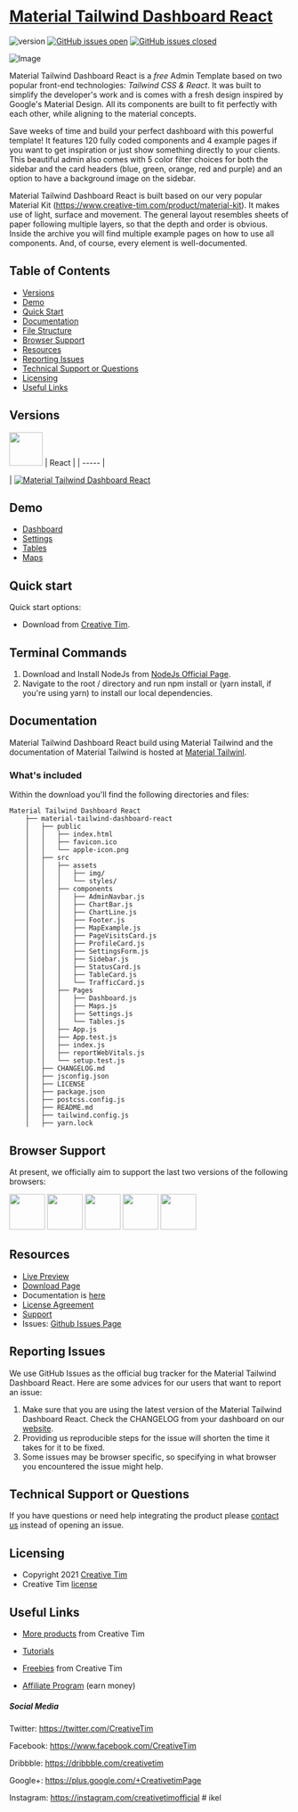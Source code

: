 # [Material Tailwind Dashboard React](https://demos.creative-tim.com/material-tailwind-dashboard-react/#/?ref=readme-mtdr)

![version](https://img.shields.io/badge/version-1.1.0-blue.svg) [![GitHub issues open](https://img.shields.io/github/issues/creativetimofficial/material-tailwind-dashboard-react.svg?maxAge=2592000)](https://github.com/creativetimofficial/material-tailwind-dashboard-react/issues?q=is%3Aopen+is%3Aissue) [![GitHub issues closed](https://img.shields.io/github/issues-closed-raw/creativetimofficial/material-tailwind-dashboard-react.svg?maxAge=2592000)](https://github.com/creativetimofficial/material-tailwind-dashboard-react/issues?q=is%3Aissue+is%3Aclosed)

![Image](https://s3.amazonaws.com/creativetim_bucket/products/488/original/opt_md_tailwindreact_thumbnail.jpg)

Material Tailwind Dashboard React is a _free_ Admin Template based on two popular front-end technologies: _Tailwind CSS & React_. It was built to simplify the developer's work and is comes with a fresh design inspired by Google's Material Design. All its components are built to fit perfectly with each other, while aligning to the material concepts.

Save weeks of time and build your perfect dashboard with this powerful template! It features 120 fully coded components and 4 example pages if you want to get inspiration or just show something directly to your clients. This beautiful admin also comes with 5 color filter choices for both the sidebar and the card headers (blue, green, orange, red and purple) and an option to have a background image on the sidebar.

Material Tailwind Dashboard React is built based on our very popular Material Kit (https://www.creative-tim.com/product/material-kit). It makes use of light, surface and movement. The general layout resembles sheets of paper following multiple layers, so that the depth and order is obvious. Inside the archive you will find multiple example pages on how to use all components. And, of course, every element is well-documented.

## Table of Contents

-   [Versions](#versions)
-   [Demo](#demo)
-   [Quick Start](#quick-start)
-   [Documentation](#documentation)
-   [File Structure](#file-structure)
-   [Browser Support](#browser-support)
-   [Resources](#resources)
-   [Reporting Issues](#reporting-issues)
-   [Technical Support or Questions](#technical-support-or-questions)
-   [Licensing](#licensing)
-   [Useful Links](#useful-links)

## Versions

[<img src="https://github.com/creativetimofficial/public-assets/blob/master/logos/react.jpg?raw=true" width="60" height="60" />](https://www.creative-tim.com/product/material-tailwind-dashboard-react?ref=readme-mtdr)
| React |
| ----- |

| [![Material Tailwind Dashboard React](https://s3.amazonaws.com/creativetim_bucket/products/488/original/opt_md_tailwindreact_thumbnail.jpg)](https://demos.creative-tim.com/material-tailwind-dashboard-react/#/?ref=readme-mtdr)

## Demo

-   [Dashboard](https://demos.creative-tim.com/material-tailwind-dashboard-react/#/?ref=readme-mtdr)
-   [Settings](https://demos.creative-tim.com/material-tailwind-dashboard-react/#/settings?ref=readme-mtdr)
-   [Tables](https://demos.creative-tim.com/material-tailwind-dashboard-react/#/tables?ref=readme-mtdr)
-   [Maps](https://demos.creative-tim.com/material-tailwind-dashboard-react/#/maps?ref=readme-mtdr)

## Quick start

Quick start options:

-   Download from [Creative Tim](https://www.creative-tim.com/product/material-tailwind-dashboard-react?ref=readme-mtdr).

## Terminal Commands

1. Download and Install NodeJs from [NodeJs Official Page](https://nodejs.org/en/download/).
2. Navigate to the root / directory and run npm install or (yarn install, if you're using yarn) to install our local dependencies.

## Documentation

Material Tailwind Dashboard React build using Material Tailwind and the documentation of Material Tailwind is hosted at [Material Tailwinl](https://material-tailwind.com/documentation/quick-start?ref=readme-mtdr).

### What's included

Within the download you'll find the following directories and files:

```
Material Tailwind Dashboard React
    ├── material-tailwind-dashboard-react
    │   ├── public
    │   │   ├── index.html
    │   │   ├── favicon.ico
    │   │   └── apple-icon.png
    │   ├── src
    │   │   ├── assets
    │   │   │   ├── img/
    │   │   │   └── styles/
    │   │   ├── components
    │   │   │   ├── AdminNavbar.js
    │   │   │   ├── ChartBar.js
    │   │   │   ├── ChartLine.js
    │   │   │   ├── Footer.js
    │   │   │   ├── MapExample.js
    │   │   │   ├── PageVisitsCard.js
    │   │   │   ├── ProfileCard.js
    │   │   │   ├── SettingsForm.js
    │   │   │   ├── Sidebar.js
    │   │   │   ├── StatusCard.js
    │   │   │   ├── TableCard.js
    │   │   │   └── TrafficCard.js
    │   │   ├── Pages
    │   │   │   ├── Dashboard.js
    │   │   │   ├── Maps.js
    │   │   │   ├── Settings.js
    │   │   │   └── Tables.js
    │   │   ├── App.js
    │   │   ├── App.test.js
    │   │   ├── index.js
    │   │   ├── reportWebVitals.js
    │   │   └── setup.test.js
    │   ├── CHANGELOG.md
    │   ├── jsconfig.json
    │   ├── LICENSE
    │   ├── package.json
    │   ├── postcss.config.js
    │   ├── README.md
    │   ├── tailwind.config.js
    │   ├── yarn.lock
```

## Browser Support

At present, we officially aim to support the last two versions of the following browsers:

<img src="https://s3.amazonaws.com/creativetim_bucket/github/browser/chrome.png" width="64" height="64"> <img src="https://s3.amazonaws.com/creativetim_bucket/github/browser/firefox.png" width="64" height="64"> <img src="https://s3.amazonaws.com/creativetim_bucket/github/browser/edge.png" width="64" height="64"> <img src="https://s3.amazonaws.com/creativetim_bucket/github/browser/safari.png" width="64" height="64"> <img src="https://s3.amazonaws.com/creativetim_bucket/github/browser/opera.png" width="64" height="64">

## Resources

-   [Live Preview](https://demos.creative-tim.com/material-tailwind-dashboard-react/#/?ref=readme-mtdr)
-   [Download Page](https://www.creative-tim.com/product/material-tailwind-dashboard-react?ref=readme-mtdr)
-   Documentation is [here](https://material-tailwind.com/documentation/quick-start?ref=readme-mtdr)
-   [License Agreement](https://www.creative-tim.com/license?ref=readme-mtdr)
-   [Support](https://www.creative-tim.com/contact-us?ref=readme-mtdr)
-   Issues: [Github Issues Page](https://github.com/creativetimofficial/material-tailwind-dashboard-react/issues)

## Reporting Issues

We use GitHub Issues as the official bug tracker for the Material Tailwind Dashboard React. Here are some advices for our users that want to report an issue:

1. Make sure that you are using the latest version of the Material Tailwind Dashboard React. Check the CHANGELOG from your dashboard on our [website](https://www.creative-tim.com/product/material-tailwind-dashboard-react?ref=readme-mtdr).
2. Providing us reproducible steps for the issue will shorten the time it takes for it to be fixed.
3. Some issues may be browser specific, so specifying in what browser you encountered the issue might help.

## Technical Support or Questions

If you have questions or need help integrating the product please [contact us](https://www.creative-tim.com/contact-us?ref=readme-mtdr) instead of opening an issue.

## Licensing

-   Copyright 2021 [Creative Tim](https://www.creative-tim.com?ref=readme-mtdr)
-   Creative Tim [license](https://www.creative-tim.com/license?ref=readme-mtdr)

## Useful Links

-   [More products](https://www.creative-tim.com/templates?ref=readme-mtdr) from Creative Tim

-   [Tutorials](https://www.youtube.com/channel/UCVyTG4sCw-rOvB9oHkzZD1w)

-   [Freebies](https://www.creative-tim.com/templates/free?ref=readme-mtdr) from Creative Tim

-   [Affiliate Program](https://www.creative-tim.com/affiliates/new?ref=readme-mtdr) (earn money)

##### Social Media

Twitter: <https://twitter.com/CreativeTim>

Facebook: <https://www.facebook.com/CreativeTim>

Dribbble: <https://dribbble.com/creativetim>

Google+: <https://plus.google.com/+CreativetimPage>

Instagram: <https://instagram.com/creativetimofficial>
#   i k e l  
 